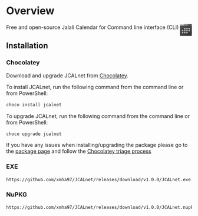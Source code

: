 # Overview

<img align="right" width="32" src="./Icon.png">

Free and open-source Jalali Calendar for Command line interface (CLI)

## Installation
### Chocolatey

Download and upgrade JCALnet from [Chocolatey](https://chocolatey.org).

To install JCALnet, run the following command from the command line or from PowerShell:

```powershell
choco install jcalnet
```

To upgrade JCALnet, run the following command from the command line or from PowerShell:

```powershell
choco upgrade jcalnet
```

If you have any issues when installing/upgrading the package please go to the [package page](https://chocolatey.org/packages/jcalnet) and follow the [Chocolatey triage process](https://chocolatey.org/docs/package-triage-process)
### EXE
```
https://github.com/xmha97/JCALnet/releases/download/v1.0.0/JCALnet.exe
```
### NuPKG
```
https://github.com/xmha97/JCALnet/releases/download/v1.0.0/JCALnet.nupkg
```
